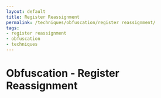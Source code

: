 ```yaml
---
layout: default
title: Register Reassignment
permalink: /techniques/obfuscation/register reassignment/
tags:
- register reassignment
- obfuscation
- techniques
---
```


# Obfuscation - Register Reassignment
